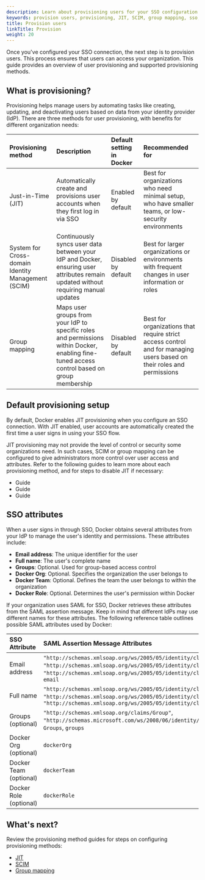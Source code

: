 ```yaml
---
description: Learn about provisioning users for your SSO configuration.
keywords: provision users, provisioning, JIT, SCIM, group mapping, sso, docker hub, hub, docker admin, admin, security
title: Provision users
linkTitle: Provision
weight: 20
---
```


Once you've configured your SSO connection, the next step is to provision users. This process ensures that users can access your organization.
This guide provides an overview of user provisioning and supported provisioning methods.

## What is provisioning?

Provisioning helps manage users by automating tasks like creating, updating, and deactivating users based
on data from your identity provider (IdP). There are three methods for user provisioning, with benefits for
different organization needs:

| Provisioning method | Description | Default setting in Docker | Recommended for |
| :--- | :--- | :------------- | :--- |
| Just-in-Time (JIT) | Automatically create and provisions user accounts when they first log in via SSO | Enabled by default | Best for organizations who need minimal setup, who have smaller teams, or low-security environments |
| System for Cross-domain Identity Management (SCIM) | Continuously syncs user data between your IdP and Docker, ensuring user attributes remain updated without requiring manual updates | Disabled by default | Best for larger organizations or environments with frequent changes in user information or roles |
| Group mapping | Maps user groups from your IdP to specific roles and permissions within Docker, enabling fine-tuned access control based on group membership | Disabled by default | Best for organizations that require strict access control and for managing users based on their roles and permissions |

## Default provisioning setup

By default, Docker enables JIT provisioning when you configure an SSO connection. With JIT enabled, user accounts are automatically created the first time a user signs in using your SSO flow.

JIT provisioning may not provide the level of control or security some organizations need. In such cases, SCIM or group mapping can be configured to give administrators more control over user access and attributes. Refer to the following guides to learn more about each provisioning method, and for steps to disable JIT if necessary:
- Guide
- Guide
- Guide

## SSO attributes

When a user signs in through SSO, Docker obtains several attributes from your IdP to manage the user's identity and permissions. These attributes include:
- **Email address**: The unique identifier for the user
- **Full name**: The user's complete name
- **Groups**: Optional. Used for group-based access control
- **Docker Org**: Optional. Specifies the organization the user belongs to
- **Docker Team**: Optional. Defines the team the user belongs to within the organization
- **Docker Role**: Optional. Determines the user's permission within Docker

If your organization uses SAML for SSO, Docker retrieves these attributes from the SAML assertion message. Keep in mind that different IdPs may use different names for these attributes. The following reference table outlines possible SAML attributes used by Docker:

| SSO Attribute	| SAML Assertion Message Attributes |
| :--- | :--- |
| Email address |	`"http://schemas.xmlsoap.org/ws/2005/05/identity/claims/nameidentifier"`, `"http://schemas.xmlsoap.org/ws/2005/05/identity/claims/upn"`, `"http://schemas.xmlsoap.org/ws/2005/05/identity/claims/emailaddress"`, `email` |
| Full name	| `"http://schemas.xmlsoap.org/ws/2005/05/identity/claims/name"`, `name`, `"http://schemas.xmlsoap.org/ws/2005/05/identity/claims/givenname"`, `"http://schemas.xmlsoap.org/ws/2005/05/identity/claims/surname"` |
| Groups (optional) |	`"http://schemas.xmlsoap.org/claims/Group"`, `"http://schemas.microsoft.com/ws/2008/06/identity/claims/groups"`, `Groups`, `groups` |
| Docker Org (optional)	| `dockerOrg` |
| Docker Team (optional) |	`dockerTeam` |
| Docker Role (optional) |	`dockerRole` |

## What's next?

Review the provisioning method guides for steps on configuring provisioning methods:
- [JIT](/manuals/security/for-admins/provisioning/just-in-time.md)
- [SCIM](/manuals/security/for-admins/provisioning/scim.md)
- [Group mapping](/manuals/security/for-admins/provisioning/group-mapping.md)
